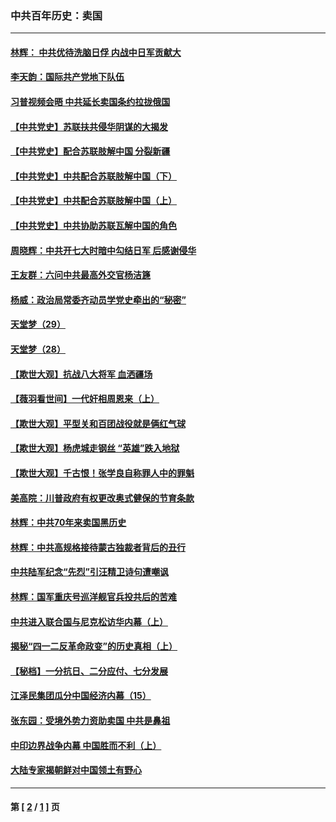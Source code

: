 ### 中共百年历史：卖国
---
#### [林辉： 中共优待洗脑日俘 内战中日军贡献大](../../pages/nf1176117/n13624644.md?06190430) 
#### [李天韵：国际共产党地下队伍](../../pages/nf1176117/n13611808.md?06190430) 
#### [习普视频会晤 中共延长卖国条约拉拢俄国](../../pages/nf1176117/n13060971.md?06190430) 
#### [【中共党史】苏联扶共侵华阴谋的大揭发](../../pages/nf1176117/n13056050.md?06190430) 
#### [【中共党史】配合苏联肢解中国 分裂新疆](../../pages/nf1176117/n13040700.md?06190430) 
#### [【中共党史】中共配合苏联肢解中国（下）](../../pages/nf1176117/n13035660.md?06190430) 
#### [【中共党史】中共配合苏联肢解中国（上）](../../pages/nf1176117/n13030262.md?06190430) 
#### [【中共党史】中共协助苏联瓦解中国的角色](../../pages/nf1176117/n13018109.md?06190430) 
#### [周晓辉：中共开七大时暗中勾结日军 后感谢侵华](../../pages/nf1176117/n12921960.md?06190430) 
#### [王友群：六问中共最高外交官杨洁篪](../../pages/nf1176117/n12836495.md?06190430) 
#### [杨威：政治局常委齐动员学党史牵出的“秘密”](../../pages/nf1176117/n12764642.md?06190430) 
#### [天堂梦（29）](../../pages/nf1176117/n12408465.md?06190430) 
#### [天堂梦（28）](../../pages/nf1176117/n12408309.md?06190430) 
#### [【欺世大观】抗战八大将军 血洒疆场](../../pages/nf1176117/n12357044.md?06190430) 
#### [【薇羽看世间】一代奸相周恩来（上）](../../pages/nf1176117/n12401109.md?06190430) 
#### [【欺世大观】平型关和百团战役就是俩红气球](../../pages/nf1176117/n12359157.md?06190430) 
#### [【欺世大观】杨虎城走钢丝 “英雄”跌入地狱](../../pages/nf1176117/n12358840.md?06190430) 
#### [【欺世大观】千古恨！张学良自称罪人中的罪魁](../../pages/nf1176117/n12358629.md?06190430) 
#### [美高院：川普政府有权更改奥式健保的节育条款](../../pages/nf1176117/n12242171.md?06190430) 
#### [林辉：中共70年来卖国黑历史](../../pages/nf1176117/n11552181.md?06190430) 
#### [林辉：中共高规格接待蒙古独裁者背后的丑行](../../pages/nf1176117/n11225005.md?06190430) 
#### [中共陆军纪念“先烈”引汪精卫诗句遭嘲讽](../../pages/nf1176117/n11153345.md?06190430) 
#### [林辉：国军重庆号巡洋舰官兵投共后的苦难](../../pages/nf1176117/n10997801.md?06190430) 
#### [中共进入联合国与尼克松访华内幕（上）](../../pages/nf1176117/n10138788.md?06190430) 
#### [揭秘“四一二反革命政变”的历史真相（上）](../../pages/nf1176117/n9996650.md?06190430) 
#### [【秘档】一分抗日、二分应付、七分发展](../../pages/nf1176117/n9331484.md?06190430) 
#### [江泽民集团瓜分中国经济内幕（15）](../../pages/nf1176117/n9268584.md?06190430) 
#### [张东园：受境外势力资助卖国 中共是鼻祖](../../pages/nf1176117/n9272480.md?06190430) 
#### [中印边界战争内幕 中国胜而不利（上）](../../pages/nf1176117/n9252458.md?06190430) 
#### [大陆专家揭朝鲜对中国领土有野心](../../pages/nf1176117/n9074056.md?06190430) 

---
#### 第 [ [2](./2.md?06190430) / [1](./1.md?06190430) ] 页
